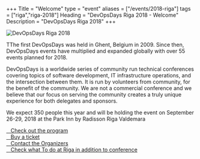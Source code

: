 +++
Title = "Welcome"
type = "event"
aliases = ["/events/2018-riga"]
tags = ["riga","riga-2018"]
Heading = "DevOpsDays Riga 2018 - Welcome"
Description = "DevOpsDays Riga 2018"
+++

<div class="row">
  <div class="col-md-4">
    <img alt="DevOpsDays Riga 2018" src="/events/2018-riga/logo.png" class="img-fluid">
  </div>

  <div class="col-md-7">
    <p>TThe first DevOpsDays was held in Ghent, Belgium in 2009. Since then, DevOpsDays events have multiplied and expanded globally with over 55 events planned for 2018.</p>
    <p>DevOpsDays is a worldwide series of community run technical conferences covering topics of software development, IT infrastructure operations, and the intersection between them. It is run by volunteers from community, for the benefit of the community. We are not a commercial conference and we believe that our focus on serving the community creates a truly unique experience for both delegates and sponsors.</p>
    <p>We expect 350 people this year and will be holding the event on September 26-29, 2018 at the Park Inn by Radisson Riga Valdemara</p>
    <div class="d-flex flex-row">
      <div class="col-md-12">
        <div class="p-2">
          <a class="btn btn-secondary btn-block" href="/events/2018-riga/program"> <i class="fa fa-calendar fa-lg"></i>&nbsp;&nbsp;&nbsp;Check out the program</a>
        </div>
        <div class="p-2">
          <a class="btn btn-secondary btn-block" href="http://tickets.devopsdays.lv/" target="_blank" rel="noopener"> <i class="fa fa-ticket fa-lg"></i>&nbsp;&nbsp;&nbsp;Buy a ticket</a>
        </div>
        <div class="p-2">
          <a class="btn btn-secondary btn-block" href="/events/2018-riga/contact"> <i class="fa fa-envelope-o fa-lg"></i>&nbsp;&nbsp;&nbsp;Contact the Organizers</a>
        </div>
        <div class="p-2">
          <a class="btn btn-secondary btn-block" href="/events/2018-riga/activities"> <i class="fa fa-eye fa-lg"></i>&nbsp;&nbsp;&nbsp;Check what To do at Riga in addition to conference</a>
        </div>
      </div>
    </div>
  </div>
</div>


<!-- Facebook Pixel Code -->
<script>
 !function(f,b,e,v,n,t,s)
 {if(f.fbq)return;n=f.fbq=function(){n.callMethod?
 n.callMethod.apply(n,arguments):n.queue.push(arguments)};
 if(!f._fbq)f._fbq=n;n.push=n;n.loaded=!0;n.version='2.0';
 n.queue=[];t=b.createElement(e);t.async=!0;
 t.src=v;s=b.getElementsByTagName(e)[0];
 s.parentNode.insertBefore(t,s)}(window, document,'script',
 'https://connect.facebook.net/en_US/fbevents.js');
 fbq('init', '627303307635674');
 fbq('track', 'PageView');
</script>
<noscript><img height="1" width="1" style="display:none"
 src="https://www.facebook.com/tr?id=627303307635674&ev=PageView&noscript=1"
/></noscript>
<!-- End Facebook Pixel Code -->
